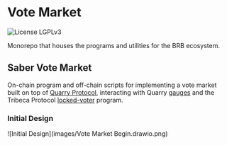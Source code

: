 # Vote Market

![License LGPLv3](https://img.shields.io/badge/License-LGPLv3-violet.svg)

Monorepo that houses the programs and utilities for the BRB ecosystem.

## Saber Vote Market

On-chain program and off-chain scripts for implementing a vote market built on top of [Quarry Protocol](https://github.com/QuarryProtocol/quarry), interacting with Quarry [gauges](https://github.com/QuarryProtocol/gauge) and the Tribeca Protocol [locked-voter](https://github.com/TribecaHQ/tribeca/tree/master/programs/locked-voter) program.

### Initial Design
![Initial Design](images/Vote Market Begin.drawio.png)
